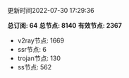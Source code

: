 更新时间2022-07-30 17:29:36

**总订阅: 64**
**总节点: 8140**
**有效节点: 2367**
- v2ray节点: 1669
- ssr节点: 6
- trojan节点: 130
- ss节点: 562
